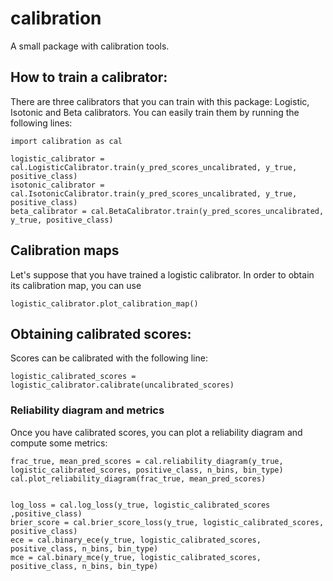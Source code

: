 # calibration
A small package with calibration tools.


## How to train a calibrator:



There are three calibrators that you can train with this package: Logistic, Isotonic and Beta calibrators. You can easily train them by running the following lines:

```
import calibration as cal

logistic_calibrator = cal.LogisticCalibrator.train(y_pred_scores_uncalibrated, y_true, positive_class)
isotonic_calibrator = cal.IsotonicCalibrator.train(y_pred_scores_uncalibrated, y_true, positive_class)
beta_calibrator = cal.BetaCalibrator.train(y_pred_scores_uncalibrated, y_true, positive_class)

```

## Calibration maps

Let's suppose that you have trained a logistic calibrator. In order to obtain its calibration map, you can use 

```
logistic_calibrator.plot_calibration_map()
```

## Obtaining calibrated scores:

Scores can be calibrated with the following line: 


```
logistic_calibrated_scores = logistic_calibrator.calibrate(uncalibrated_scores)
```

### Reliability diagram and metrics

Once you have calibrated scores, you can plot a reliability diagram and compute some metrics:

```
frac_true, mean_pred_scores = cal.reliability_diagram(y_true, logistic_calibrated_scores, positive_class, n_bins, bin_type)
cal.plot_reliability_diagram(frac_true, mean_pred_scores)


log_loss = cal.log_loss(y_true, logistic_calibrated_scores ,positive_class)
brier_score = cal.brier_score_loss(y_true, logistic_calibrated_scores, positive_class)
ece = cal.binary_ece(y_true, logistic_calibrated_scores, positive_class, n_bins, bin_type)
mce = cal.binary_mce(y_true, logistic_calibrated_scores, positive_class, n_bins, bin_type)
```



